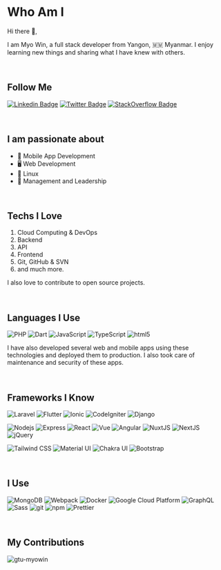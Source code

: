 # Who Am I

Hi there 👋,

I am Myo Win, a full stack developer from Yangon, 🇲🇲 Myanmar. I enjoy learning new things and sharing what I have knew with others.

<br />

## Follow Me

[![Linkedin Badge](https://img.shields.io/badge/-Myo%20Win-blue?style=flat-square&logo=Linkedin&logoColor=white&link=https://www.linkedin.com/in/myo-win)](https://www.linkedin.com/in/myo-win)
[![Twitter Badge](https://img.shields.io/badge/-M%20Win-1DA1F2?style=flat-square&logo=Twitter&logoColor=white&link=https://twitter.com/mw_optimizr)](https://twitter.com/mw_optimizr)
[![StackOverflow Badge](https://img.shields.io/badge/-Myo%20Win-FE7A16?style=flat-square&logo=StackOverflow&logoColor=white&link=https://stackoverflow.com/users)](https://stackoverflow.com/users/2218290/myo-win)

<br />

## I am passionate about

- 📱 Mobile App Development
- 🖥 Web Development
- 🐧 Linux
- 💼 Management and Leadership

<br />

## Techs I Love

1. Cloud Computing & DevOps
1. Backend
1. API
1. Frontend
1. Git, GitHub & SVN
1. and much more.

I also love to contribute to open source projects.

<br />

## Languages I Use

<p>
<img alt="PHP" src="https://img.shields.io/badge/-PHP-777BB4?style=flat-square&logo=php&logoColor=white" />
<img alt="Dart" src="https://img.shields.io/badge/-Dart-0175C2?style=flat-square&logo=dart&logoColor=white" />
<img alt="JavaScript" src="https://img.shields.io/badge/-JavaScript-yellow?style=flat-square&logo=javascript&logoColor=black" />
<img alt="TypeScript" src="https://img.shields.io/badge/-TypeScript-007ACC?style=flat-square&logo=typescript&logoColor=white" />
<img alt="html5" src="https://img.shields.io/badge/-HTML5-E34F26?style=flat-square&logo=html5&logoColor=white" />
</p>

I have also developed several web and mobile apps using these technologies and deployed them to production. I also took care of maintenance and security of these apps.

<br />

## Frameworks I Know

<p>
<img alt="Laravel" src="https://img.shields.io/badge/-Laravel-FF2D20?style=flat-square&logo=laravel&logoColor=white" />
<img alt="Flutter" src="https://img.shields.io/badge/-Flutter-02569B?style=flat-square&logo=flutter&logoColor=white" />
<img alt="Ionic" src="https://img.shields.io/badge/-Ionic-3880FF?style=flat-square&logo=ionic&logoColor=white" />
<img alt="CodeIgniter" src="https://img.shields.io/badge/-CodeIgniter-EF4223?style=flat-square&logo=codeigniter&logoColor=white" />
<img alt="Django" src="https://img.shields.io/badge/-Django-092E20?style=flat-square&logo=django&logoColor=white" />
</p>

<p>
<img alt="Nodejs" src="https://img.shields.io/badge/-Nodejs-43853d?style=flat-square&logo=Node.js&logoColor=white" />
<img alt="Express" src="https://img.shields.io/badge/-Express-000000?style=flat-square&logo=express&logoColor=white" />
<img alt="React" src="https://img.shields.io/badge/-React-45b8d8?style=flat-square&logo=react&logoColor=white" />
<img alt="Vue" src="https://img.shields.io/badge/-Vue-4FC08D?style=flat-square&logo=vue.js&logoColor=white" />
<img alt="Angular" src="https://img.shields.io/badge/-Angular-DD0031?style=flat-square&logo=angular&logoColor=white" />
<img alt="NuxtJS" src="https://img.shields.io/badge/-NuxtJS-00C58E?style=flat-square&logo=nuxt.js&logoColor=white" />
<img alt="NextJS" src="https://img.shields.io/badge/-NextJS-000000?style=flat-square&logo=next.js&logoColor=white" />
<img alt="jQuery" src="https://img.shields.io/badge/-jQuery-0769AD?style=flat-square&logo=jquery&logoColor=white" />
</p>

<p>
<img alt="Tailwind CSS" src="https://img.shields.io/badge/-Tailwind%20CSS-38B2AC?style=flat-square&logo=tailwind-css&logoColor=white" />
<img alt="Material UI" src="https://img.shields.io/badge/-Material%20UI-0081CB?style=flat-square&logo=material-ui&logoColor=white" />
<img alt="Chakra UI" src="https://img.shields.io/badge/-Chakra%20UI-319795?style=flat-square&logo=chakra-ui&logoColor=white" />
<img alt="Bootstrap" src="https://img.shields.io/badge/-Bootstrap-563D7C?style=flat-square&logo=bootstrap&logoColor=white" />
</p>

<br />

## I Use

<p>
<img alt="MongoDB" src="https://img.shields.io/badge/-MongoDB-13aa52?style=flat-square&logo=mongodb&logoColor=white" />
<img alt="Webpack" src="https://img.shields.io/badge/-Webpack-8DD6F9?style=flat-square&logo=webpack&logoColor=white" />
<img alt="Docker" src="https://img.shields.io/badge/-Docker-46a2f1?style=flat-square&logo=docker&logoColor=white" />
<img alt="Google Cloud Platform" src="https://img.shields.io/badge/-Google_Cloud_Platform-1a73e8?style=flat-square&logo=google-cloud&logoColor=white" />
<img alt="GraphQL" src="https://img.shields.io/badge/-GraphQL-E10098?style=flat-square&logo=graphql&logoColor=white" />
<img alt="Sass" src="https://img.shields.io/badge/-Sass-CC6699?style=flat-square&logo=sass&logoColor=white" />
<img alt="git" src="https://img.shields.io/badge/-Git-F05032?style=flat-square&logo=git&logoColor=white" />
<img alt="npm" src="https://img.shields.io/badge/-NPM-CB3837?style=flat-square&logo=npm&logoColor=white" />
<img alt="Prettier" src="https://img.shields.io/badge/-Prettier-F7B93E?style=flat-square&logo=prettier&logoColor=white" />
</p>

<br />

## My Contributions

<img src="https://github-readme-stats.vercel.app/api?username=gtu-myowin&show_icons=true&theme=gotham" alt="gtu-myowin" />
